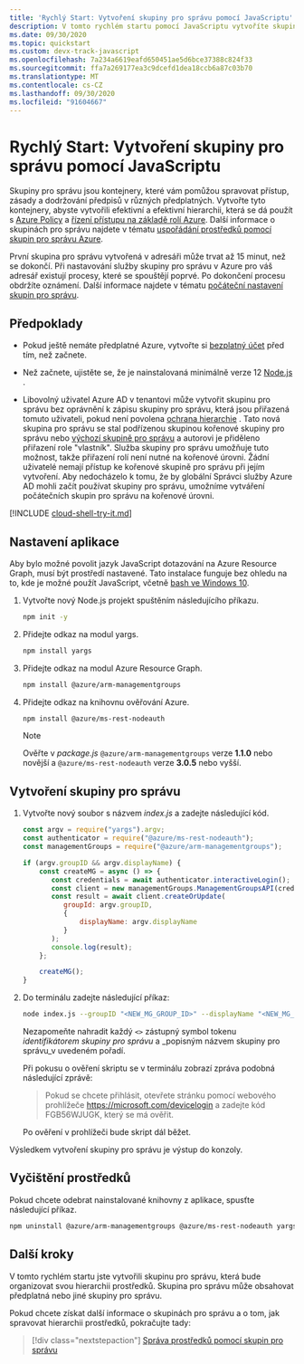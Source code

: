 ```yaml
---
title: 'Rychlý Start: Vytvoření skupiny pro správu pomocí JavaScriptu'
description: V tomto rychlém startu pomocí JavaScriptu vytvoříte skupinu pro správu, která slouží k uspořádání prostředků do hierarchie prostředků.
ms.date: 09/30/2020
ms.topic: quickstart
ms.custom: devx-track-javascript
ms.openlocfilehash: 7a234a6619eafd650451ae5d6bce37388c824f33
ms.sourcegitcommit: ffa7a269177ea3c9dcefd1dea18ccb6a87c03b70
ms.translationtype: MT
ms.contentlocale: cs-CZ
ms.lasthandoff: 09/30/2020
ms.locfileid: "91604667"
---
```

# <a name="quickstart-create-a-management-group-with-javascript"></a>Rychlý Start: Vytvoření skupiny pro správu pomocí JavaScriptu

Skupiny pro správu jsou kontejnery, které vám pomůžou spravovat přístup, zásady a dodržování předpisů v různých předplatných. Vytvořte tyto kontejnery, abyste vytvořili efektivní a efektivní hierarchii, která se dá použít s [Azure Policy](../policy/overview.md) a [řízení přístupu na základě rolí Azure](../../role-based-access-control/overview.md). Další informace o skupinách pro správu najdete v tématu [uspořádání prostředků pomocí skupin pro správu Azure](overview.md).

První skupina pro správu vytvořená v adresáři může trvat až 15 minut, než se dokončí. Při nastavování služby skupiny pro správu v Azure pro váš adresář existují procesy, které se spouštějí poprvé. Po dokončení procesu obdržíte oznámení. Další informace najdete v tématu [počáteční nastavení skupin pro správu](./overview.md#initial-setup-of-management-groups).

## <a name="prerequisites"></a>Předpoklady

- Pokud ještě nemáte předplatné Azure, vytvořte si [bezplatný účet](https://azure.microsoft.com/free/) před tím, než začnete.

- Než začnete, ujistěte se, že je nainstalovaná minimálně verze 12 [Node.js](https://nodejs.org/) .

- Libovolný uživatel Azure AD v tenantovi může vytvořit skupinu pro správu bez oprávnění k zápisu skupiny pro správu, která jsou přiřazená tomuto uživateli, pokud není povolena [ochrana hierarchie](./how-to/protect-resource-hierarchy.md#setting---require-authorization) . Tato nová skupina pro správu se stal podřízenou skupinou kořenové skupiny pro správu nebo [výchozí skupině pro správu](./how-to/protect-resource-hierarchy.md#setting---default-management-group) a autorovi je přiděleno přiřazení role "vlastník". Služba skupiny pro správu umožňuje tuto možnost, takže přiřazení rolí není nutné na kořenové úrovni. Žádní uživatelé nemají přístup ke kořenové skupině pro správu při jejím vytvoření. Aby nedocházelo k tomu, že by globální Správci služby Azure AD mohli začít používat skupiny pro správu, umožníme vytváření počátečních skupin pro správu na kořenové úrovni.

[!INCLUDE [cloud-shell-try-it.md](../../../includes/cloud-shell-try-it.md)]

## <a name="application-setup"></a>Nastavení aplikace

Aby bylo možné povolit jazyk JavaScript dotazování na Azure Resource Graph, musí být prostředí nastavené. Tato instalace funguje bez ohledu na to, kde je možné použít JavaScript, včetně [bash ve Windows 10](/windows/wsl/install-win10).

1. Vytvořte nový Node.js projekt spuštěním následujícího příkazu.

   ```bash
   npm init -y
   ```

1. Přidejte odkaz na modul yargs.

   ```bash
   npm install yargs
   ```

1. Přidejte odkaz na modul Azure Resource Graph.

   ```bash
   npm install @azure/arm-managementgroups
   ```

1. Přidejte odkaz na knihovnu ověřování Azure.

   ```bash
   npm install @azure/ms-rest-nodeauth
   ```

   > [!NOTE]
   > Ověřte v _package.js_ `@azure/arm-managementgroups` verze **1.1.0** nebo novější a `@azure/ms-rest-nodeauth` verze **3.0.5** nebo vyšší.

## <a name="create-the-management-group"></a>Vytvoření skupiny pro správu

1. Vytvořte nový soubor s názvem _index.js_ a zadejte následující kód.

   ```javascript
   const argv = require("yargs").argv;
   const authenticator = require("@azure/ms-rest-nodeauth");
   const managementGroups = require("@azure/arm-managementgroups");

   if (argv.groupID && argv.displayName) {
       const createMG = async () => {
          const credentials = await authenticator.interactiveLogin();
          const client = new managementGroups.ManagementGroupsAPI(credentials);
          const result = await client.createOrUpdate(
             groupId: argv.groupID,
             {
                 displayName: argv.displayName
             }
          );
          console.log(result);
       };

       createMG();
   }
   ```

1. Do terminálu zadejte následující příkaz:

   ```bash
   node index.js --groupID "<NEW_MG_GROUP_ID>" --displayName "<NEW_MG_FRIENDLY_NAME>"
   ```

   Nezapomeňte nahradit každý `<>` zástupný symbol tokenu _identifikátorem skupiny pro správu_ a _popisným názvem skupiny pro správu_v uvedeném pořadí.

   Při pokusu o ověření skriptu se v terminálu zobrazí zpráva podobná následující zprávě:

   > Pokud se chcete přihlásit, otevřete stránku pomocí webového prohlížeče https://microsoft.com/devicelogin a zadejte kód FGB56WJUGK, který se má ověřit.

   Po ověření v prohlížeči bude skript dál běžet.

Výsledkem vytvoření skupiny pro správu je výstup do konzoly.

## <a name="clean-up-resources"></a>Vyčištění prostředků

Pokud chcete odebrat nainstalované knihovny z aplikace, spusťte následující příkaz.

```bash
npm uninstall @azure/arm-managementgroups @azure/ms-rest-nodeauth yargs
```

## <a name="next-steps"></a>Další kroky

V tomto rychlém startu jste vytvořili skupinu pro správu, která bude organizovat svou hierarchii prostředků. Skupina pro správu může obsahovat předplatná nebo jiné skupiny pro správu.

Pokud chcete získat další informace o skupinách pro správu a o tom, jak spravovat hierarchii prostředků, pokračujte tady:

> [!div class="nextstepaction"]
> [Správa prostředků pomocí skupin pro správu](./manage.md)